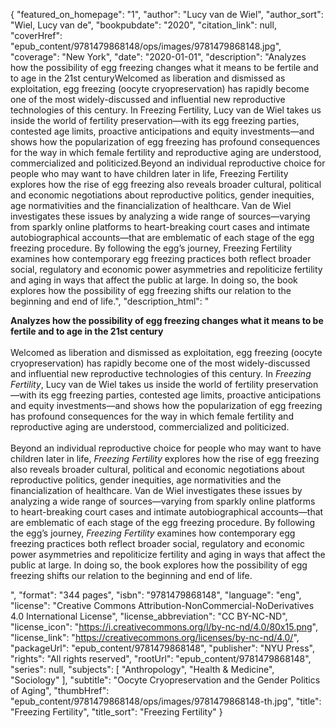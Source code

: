 {
  "featured_on_homepage": "1",
  "author": "Lucy van de Wiel",
  "author_sort": "Wiel, Lucy van de",
  "bookpubdate": "2020",
  "citation_link": null,
  "coverHref": "epub_content/9781479868148/ops/images/9781479868148.jpg",
  "coverage": "New York",
  "date": "2020-01-01",
  "description": "Analyzes how the possibility of egg freezing changes what it means to be fertile and to age in the 21st centuryWelcomed as liberation and dismissed as exploitation, egg freezing (oocyte cryopreservation) has rapidly become one of the most widely-discussed and influential new reproductive technologies of this century. In Freezing Fertility, Lucy van de Wiel takes us inside the world of fertility preservation—with its egg freezing parties, contested age limits, proactive anticipations and equity investments—and shows how the popularization of egg freezing has profound consequences for the way in which female fertility and reproductive aging are understood, commercialized and politicized.Beyond an individual reproductive choice for people who may want to have children later in life, Freezing Fertility explores how the rise of egg freezing also reveals broader cultural, political and economic negotiations about reproductive politics, gender inequities, age normativities and the financialization of healthcare. Van de Wiel investigates these issues by analyzing a wide range of sources—varying from sparkly online platforms to heart-breaking court cases and intimate autobiographical accounts—that are emblematic of each stage of the egg freezing procedure. By following the egg’s journey, Freezing Fertility examines how contemporary egg freezing practices both reflect broader social, regulatory and economic power asymmetries and repoliticize fertility and aging in ways that affect the public at large. In doing so, the book explores how the possibility of egg freezing shifts our relation to the beginning and end of life.",
  "description_html": "<p><b>Analyzes how the possibility of egg freezing changes what it means to be fertile and to age in the 21st century</b><br><br>Welcomed as liberation and dismissed as exploitation, egg freezing (oocyte cryopreservation) has rapidly become one of the most widely-discussed and influential new reproductive technologies of this century. In <i>Freezing Fertility</i>, Lucy van de Wiel takes us inside the world of fertility preservation—with its egg freezing parties, contested age limits, proactive anticipations and equity investments—and shows how the popularization of egg freezing has profound consequences for the way in which female fertility and reproductive aging are understood, commercialized and politicized.<br><br>Beyond an individual reproductive choice for people who may want to have children later in life, <i>Freezing Fertility </i>explores how the rise of egg freezing also reveals broader cultural, political and economic negotiations about reproductive politics, gender inequities, age normativities and the financialization of healthcare. Van de Wiel investigates these issues by analyzing a wide range of sources—varying from sparkly online platforms to heart-breaking court cases and intimate autobiographical accounts—that are emblematic of each stage of the egg freezing procedure. By following the egg’s journey, <i>Freezing Fertility </i>examines how contemporary egg freezing practices both reflect broader social, regulatory and economic power asymmetries and repoliticize fertility and aging in ways that affect the public at large. In doing so, the book explores how the possibility of egg freezing shifts our relation to the beginning and end of life.</p>",
  "format": "344 pages",
  "isbn": "9781479868148",
  "language": "eng",
  "license": "Creative Commons Attribution-NonCommercial-NoDerivatives 4.0 International License",
  "license_abbreviation": "CC BY-NC-ND",
  "license_icon": "https://i.creativecommons.org/l/by-nc-nd/4.0/80x15.png",
  "license_link": "https://creativecommons.org/licenses/by-nc-nd/4.0/",
  "packageUrl": "epub_content/9781479868148",
  "publisher": "NYU Press",
  "rights": "All rights reserved",
  "rootUrl": "epub_content/9781479868148",
  "series": null,
  "subjects": [
    "Anthropology",
    "Health & Medicine",
    "Sociology"
  ],
  "subtitle": "Oocyte Cryopreservation and the Gender Politics of Aging",
  "thumbHref": "epub_content/9781479868148/ops/images/9781479868148-th.jpg",
  "title": "Freezing Fertility",
  "title_sort": "Freezing Fertility"
}
